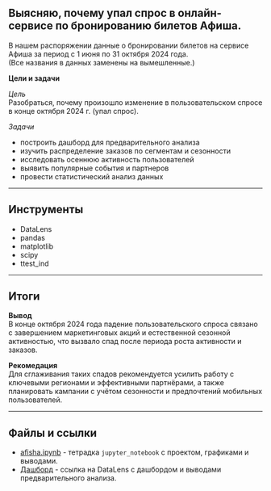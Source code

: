 ## Выясняю, почему упал спрос в онлайн-сервисе по бронированию билетов Афиша.

В нашем распоряжении данные о бронировании билетов на сервисе Афиша за период с 1 июня по 31 октября 2024 года.  
(Все названия в данных заменены на вымешленные.)

**Цели и задачи**

*Цель*  
Разобраться, почему произошло изменение в пользовательском спросе в конце октября 2024 г. (упал спрос).

*Задачи*  
- построить дашборд для предварительного анализа
- изучить распределение заказов по сегментам и сезонности
- исследовать осеннюю активность пользователей
- выявить популярные события и партнеров
- провести статистический анализ данных

---
## Инструменты
- DataLens
- pandas
- matplotlib
- scipy
- ttest_ind

---
## Итоги
**Вывод**  
В конце октября 2024 года падение пользовательского спроса связано с завершением маркетинговых акций и естественной сезонной активностью, 
что вызвало спад после периода роста активности и заказов. 

**Рекомедация**  
Для сглаживания таких спадов рекомендуется усилить работу с ключевыми регионами и эффективными партнёрами, 
а также планировать кампании с учётом сезонности и предпочтений мобильных пользователей.

---
## Файлы и ссылки
- [afisha.ipynb](https://github.com/Zaytsev-V/data-analytics-portfolio/blob/main/PRACTICUM/Ticket_service_Afisha/afisha.ipynb) - тетрадка `jupyter_notebook` с проектом, графиками и выводами.
- [Дашборд](https://datalens.yandex/y0hrrc5shvauj) - ссылка на DataLens с дашбордом и выводами предварительного анализа.
